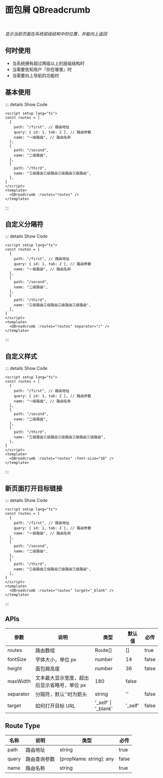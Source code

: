 # 面包屑 QBreadcrumb

<br/>

_显示当前页面在系统层级结构中的位置，并能向上返回_

## 何时使用

- 当系统拥有超过两级以上的层级结构时
- 当需要告知用户『你在哪里』时
- 当需要向上导航的功能时

<script setup lang="ts">
const routes = [
    {
      path: '/first', // 路由地址
      query: { id: 1, tab: 2 }, // 路由参数
      name: '一级路由' // 路由名称
    },
    {
      path: '/second',
      name: '二级路由'
    },
    {
      path: '/third',
      name: '三级路由三级路由三级路由三级路由'
    }
  ]
</script>

## 基本使用

<QBreadcrumb :routes="routes" />

::: details Show Code

```vue
<script setup lang="ts">
const routes = [
  {
    path: "/first", // 路由地址
    query: { id: 1, tab: 2 }, // 路由参数
    name: "一级路由", // 路由名称
  },
  {
    path: "/second",
    name: "二级路由",
  },
  {
    path: "/third",
    name: "三级路由三级路由三级路由三级路由",
  },
]
</script>
<template>
  <QBreadcrumb :routes="routes" />
</template>
```

:::

## 自定义分隔符

<QBreadcrumb :routes="routes" separator="/" />

::: details Show Code

```vue
<script setup lang="ts">
const routes = [
  {
    path: "/first", // 路由地址
    query: { id: 1, tab: 2 }, // 路由参数
    name: "一级路由", // 路由名称
  },
  {
    path: "/second",
    name: "二级路由",
  },
  {
    path: "/third",
    name: "三级路由三级路由三级路由三级路由",
  },
]
</script>
<template>
  <QBreadcrumb :routes="routes" separator="/" />
</template>
```

:::

## 自定义样式

<QBreadcrumb :routes="routes" :font-size="16" />

::: details Show Code

```vue
<script setup lang="ts">
const routes = [
  {
    path: "/first", // 路由地址
    query: { id: 1, tab: 2 }, // 路由参数
    name: "一级路由", // 路由名称
  },
  {
    path: "/second",
    name: "二级路由",
  },
  {
    path: "/third",
    name: "三级路由三级路由三级路由三级路由三级路由",
  },
]
</script>
<template>
  <QBreadcrumb :routes="routes" :font-size="16" />
</template>
```

:::

## 新页面打开目标链接

<QBreadcrumb :routes="routes" target="_blank" />

::: details Show Code

```vue
<script setup lang="ts">
const routes = [
  {
    path: "/first", // 路由地址
    query: { id: 1, tab: 2 }, // 路由参数
    name: "一级路由", // 路由名称
  },
  {
    path: "/second",
    name: "二级路由",
  },
  {
    path: "/third",
    name: "三级路由三级路由三级路由三级路由",
  },
]
</script>
<template>
  <QBreadcrumb :routes="routes" target="_blank" />
</template>
```

:::

## APIs

| 参数      | 说明                                        | 类型                      | 默认值   | 必传  |
| --------- | ------------------------------------------- | ------------------------- | -------- | ----- |
| routes    | 路由数组                                    | Route[]                   | []       | true  |
| fontSize  | 字体大小，单位 px                           | number                    | 14       | false |
| height    | 面包屑高度                                  | number                    | 36       | false |
| maxWidth  | 文本最大显示宽度，超出后显示省略号，单位 px | 180                       | false    |
| separator | 分隔符，默认''时为箭头                      | string                    | ''       | false |
| target    | 如何打开目标 URL                            | '\_self' &#124; '\_blank' | '\_self' | false |

## Route Type

| 名称  | 说明         | 类型                    | 必传  |
| ----- | ------------ | ----------------------- | ----- |
| path  | 路由地址     | string                  | true  |
| query | 路由查询参数 | [propName: string]: any | false |
| name  | 路由名称     | string                  | true  |
